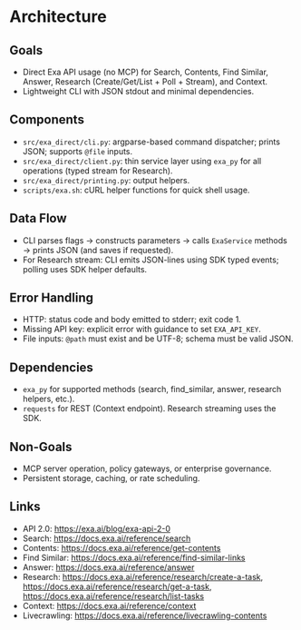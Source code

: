 # Architecture

## Goals
- Direct Exa API usage (no MCP) for Search, Contents, Find Similar, Answer, Research (Create/Get/List + Poll + Stream), and Context.
- Lightweight CLI with JSON stdout and minimal dependencies.

## Components
- `src/exa_direct/cli.py`: argparse-based command dispatcher; prints JSON; supports `@file` inputs.
- `src/exa_direct/client.py`: thin service layer using `exa_py` for all operations (typed stream for Research).
- `src/exa_direct/printing.py`: output helpers.
- `scripts/exa.sh`: cURL helper functions for quick shell usage.

## Data Flow
- CLI parses flags → constructs parameters → calls `ExaService` methods → prints JSON (and saves if requested).
- For Research stream: CLI emits JSON-lines using SDK typed events; polling uses SDK helper defaults.

## Error Handling
- HTTP: status code and body emitted to stderr; exit code 1.
- Missing API key: explicit error with guidance to set `EXA_API_KEY`.
- File inputs: `@path` must exist and be UTF-8; schema must be valid JSON.

## Dependencies
- `exa_py` for supported methods (search, find_similar, answer, research helpers, etc.).
- `requests` for REST (Context endpoint). Research streaming uses the SDK.

## Non-Goals
- MCP server operation, policy gateways, or enterprise governance.
- Persistent storage, caching, or rate scheduling.

## Links
- API 2.0: https://exa.ai/blog/exa-api-2-0
- Search: https://docs.exa.ai/reference/search
- Contents: https://docs.exa.ai/reference/get-contents
- Find Similar: https://docs.exa.ai/reference/find-similar-links
- Answer: https://docs.exa.ai/reference/answer
- Research: https://docs.exa.ai/reference/research/create-a-task, https://docs.exa.ai/reference/research/get-a-task, https://docs.exa.ai/reference/research/list-tasks
- Context: https://docs.exa.ai/reference/context
- Livecrawling: https://docs.exa.ai/reference/livecrawling-contents

